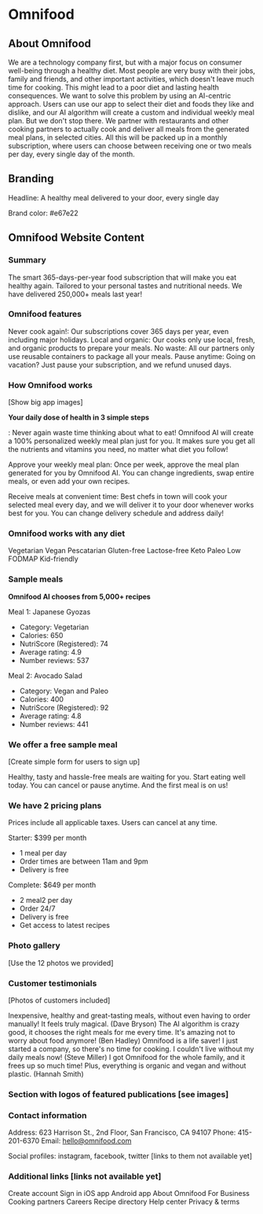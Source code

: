 # Omnifood

## About Omnifood

We are a technology company first, but with a major focus on consumer well-being through a healthy diet. Most people are very busy with their jobs, family and friends, and other important activities, which doesn't leave much time for cooking. This might lead to a poor diet and lasting health consequences. We want to solve this problem by using an AI-centric approach. Users can use our app to select their diet and foods they like and dislike, and our AI algorithm will create a custom and individual weekly meal plan. But we don't stop there. We partner with restaurants and other cooking partners to actually cook and deliver all meals from the generated meal plans, in selected cities. All this will be packed up in a monthly subscription, where users can choose between receiving one or two meals per day, every single day of the month.

## Branding

Headline: A healthy meal delivered to your door, every single day

Brand color: #e67e22

## Omnifood Website Content

### Summary

The smart 365-days-per-year food subscription that will make you eat healthy again. Tailored to your personal tastes and nutritional needs. We have delivered 250,000+ meals last year!

### Omnifood features

Never cook again!: Our subscriptions cover 365 days per year, even including major holidays.
Local and organic: Our cooks only use local, fresh, and organic products to prepare your meals.
No waste: All our partners only use reusable containers to package all your meals.
Pause anytime: Going on vacation? Just pause your subscription, and we refund unused days.

### How Omnifood works

[Show big app images]

**Your daily dose of health in 3 simple steps**

: Never again waste time thinking about what to eat! Omnifood AI will create a 100% personalized weekly meal plan just for you. It makes sure you get all the nutrients and vitamins you need, no matter what diet you follow!

Approve your weekly meal plan: Once per week, approve the meal plan generated for you by Omnifood AI. You can change ingredients, swap entire meals, or even add your own recipes.

Receive meals at convenient time: Best chefs in town will cook your selected meal every day, and we will deliver it to your door whenever works best for you. You can change delivery schedule and address daily!

### Omnifood works with any diet

Vegetarian
Vegan
Pescatarian
Gluten-free
Lactose-free
Keto
Paleo
Low FODMAP
Kid-friendly

### Sample meals

**Omnifood AI chooses from 5,000+ recipes**

Meal 1: Japanese Gyozas

- Category: Vegetarian
- Calories: 650
- NutriScore (Registered): 74
- Average rating: 4.9
- Number reviews: 537

Meal 2: Avocado Salad

- Category: Vegan and Paleo
- Calories: 400
- NutriScore (Registered): 92
- Average rating: 4.8
- Number reviews: 441

### We offer a free sample meal

[Create simple form for users to sign up]

Healthy, tasty and hassle-free meals are waiting for you. Start eating well today. You can cancel or pause anytime. And the first meal is on us!

### We have 2 pricing plans

Prices include all applicable taxes. Users can cancel at any time.

Starter: $399 per month

- 1 meal per day
- Order times are between 11am and 9pm
- Delivery is free

Complete: $649 per month

- 2 meal2 per day
- Order 24/7
- Delivery is free
- Get access to latest recipes

### Photo gallery

[Use the 12 photos we provided]

### Customer testimonials

[Photos of customers included]

Inexpensive, healthy and great-tasting meals, without even having to order manually! It feels truly magical. (Dave Bryson)
The AI algorithm is crazy good, it chooses the right meals for me every time. It's amazing not to worry about food anymore! (Ben Hadley)
Omnifood is a life saver! I just started a company, so there's no time for cooking. I couldn't live without my daily meals now! (Steve Miller)
I got Omnifood for the whole family, and it frees up so much time! Plus, everything is organic and vegan and without plastic. (Hannah Smith)

### Section with logos of featured publications [see images]

### Contact information

Address: 623 Harrison St., 2nd Floor, San Francisco, CA 94107
Phone: 415-201-6370
Email: hello@omnifood.com

Social profiles: instagram, facebook, twitter [links to them not available yet]

### Additional links [links not available yet]

Create account
Sign in
iOS app
Android app
About Omnifood
For Business
Cooking partners
Careers
Recipe directory
Help center
Privacy & terms
